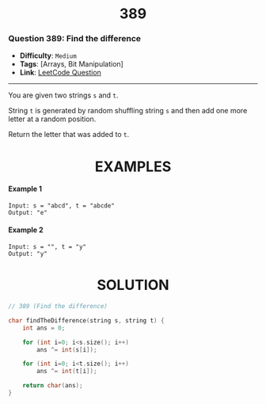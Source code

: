 <h1 align="center">389</h1>

### Question 389: Find the difference  

- **Difficulty**: `Medium`
- **Tags**: [Arrays, Bit Manipulation]
- **Link**: [LeetCode Question](https://leetcode.com/problems/find-the-difference/description)

---

You are given two strings `s` and `t`.

String `t` is generated by random shuffling string `s` and then add one more letter at a random position.

Return the letter that was added to `t`.

<h1 align="center">EXAMPLES</h1>


#### **Example 1**
```
Input: s = "abcd", t = "abcde"
Output: "e"
```

#### **Example 2**
```
Input: s = "", t = "y"
Output: "y"
```

<h1 align="center">SOLUTION</h1>

```cpp
// 389 (Find the difference)

char findTheDifference(string s, string t) {
    int ans = 0;

    for (int i=0; i<s.size(); i++)
        ans ^= int(s[i]);

    for (int i=0; i<t.size(); i++)
        ans ^= int(t[i]);

    return char(ans);
}
```